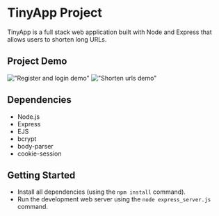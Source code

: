 # TinyApp Project

TinyApp is a full stack web application built with Node and Express that allows users to shorten long URLs.

## Project Demo

!["Register and login demo"](https://github.com/Thomassky28/TinyApp/blob/master/docs/Register-login.gif)
!["Shorten urls demo"](https://github.com/Thomassky28/TinyApp/blob/feature/user-registration/docs/Shorten-urls.gif)



## Dependencies

- Node.js
- Express
- EJS
- bcrypt
- body-parser
- cookie-session

## Getting Started

- Install all dependencies (using the `npm install` command).
- Run the development web server using the `node express_server.js` command.


